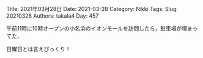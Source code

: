 ﻿Title: 2021年03月28日
Date: 2021-03-28
Category: Nikki
Tags: 
Slug: 20210328
Authors: takala4
Day: 457



午前11時に10時オープンの小名浜のイオンモールを訪問したら，駐車場が埋まってた．


日曜日とは言えびっくり！


